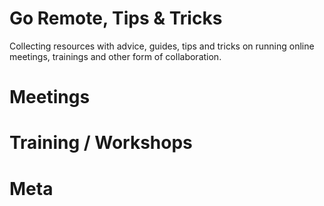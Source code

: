 # Go Remote, Tips & Tricks

Collecting resources with advice, guides, tips and tricks on running online meetings, trainings and other form of collaboration.

# Meetings

# Training / Workshops

# Meta
